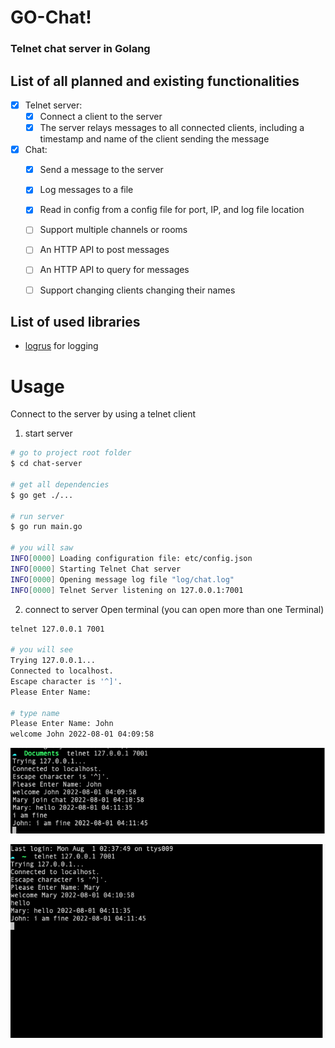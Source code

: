 # GO-Chat!

### Telnet chat server in Golang


## List of all planned and existing functionalities
- [X] Telnet server:
    - [X] Connect a client to the server
    - [X] The server relays messages to all connected clients, including a timestamp and name of the client sending the message
- [X] Chat:
    - [X] Send a message to the server
    - [X] Log messages to a file
    - [X] Read in config from a config file for port, IP, and log file location
    - [ ] Support multiple channels or rooms
    - [ ] An HTTP API to post messages
    - [ ] An HTTP API to query for messages
    - [ ] Support changing clients changing their names


## List of used libraries
* [logrus](https://github.com/sirupsen/logrus) for logging

# Usage

Connect to the server by using a telnet client

1. start server
```bash
# go to project root folder
$ cd chat-server

# get all dependencies
$ go get ./...

# run server
$ go run main.go

# you will saw 
INFO[0000] Loading configuration file: etc/config.json  
INFO[0000] Starting Telnet Chat server                  
INFO[0000] Opening message log file "log/chat.log"      
INFO[0000] Telnet Server listening on 127.0.0.1:7001  

```

2. connect to server
Open terminal (you can open more than one Terminal)

```bash 
telnet 127.0.0.1 7001

# you will see 
Trying 127.0.0.1...
Connected to localhost.
Escape character is '^]'.
Please Enter Name:

# type name 
Please Enter Name: John
welcome John 2022-08-01 04:09:58

```


![](/screenshot/chat_1.png)

![](/screenshot/chat_2.png)